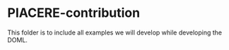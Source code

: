 # PIACERE-contribution
This folder is to include all examples we will develop while
developing the DOML.
